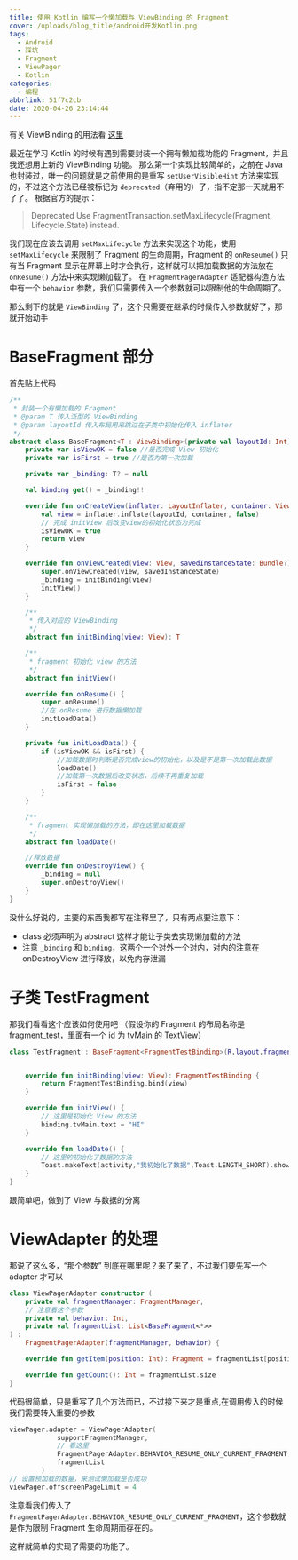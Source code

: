 ```yaml
---
title: 使用 Kotlin 编写一个懒加载与 ViewBinding 的 Fragment
cover: /uploads/blog_title/android开发Kotlin.png
tags:
  - Android
  - 踩坑
  - Fragment
  - ViewPager
  - Kotlin
categories:
  - 编程
abbrlink: 51f7c2cb
date: 2020-04-26 23:14:44
---
```


有关 ViewBinding 的用法看 [这里](https://developer.android.google.cn/topic/libraries/view-binding)

最近在学习 Kotlin 的时候有遇到需要封装一个拥有懒加载功能的 Fragment，并且我还想用上新的 ViewBinding 功能。
那么第一个实现比较简单的，之前在 Java 也封装过，唯一的问题就是之前使用的是重写 `setUserVisibleHint` 方法来实现的，不过这个方法已经被标记为 `deprecated`（弃用的）了，指不定那一天就用不了了。
根据官方的提示：

> Deprecated
> Use FragmentTransaction.setMaxLifecycle(Fragment, Lifecycle.State) instead.

我们现在应该去调用 `setMaxLifecycle` 方法来实现这个功能，使用 `setMaxLifecycle` 来限制了 Fragment 的生命周期，Fragment 的 `onReseume()` 只有当 Fragment 显示在屏幕上时才会执行，这样就可以把加载数据的方法放在 `onResume()` 方法中来实现懒加载了。
在 `FragmentPagerAdapter` 适配器构造方法中有一个 `behavior` 参数，我们只需要传入一个参数就可以限制他的生命周期了。

那么剩下的就是 `ViewBinding` 了，这个只需要在继承的时候传入参数就好了，那就开始动手

# BaseFragment 部分

首先贴上代码

```kotlin
/**
 * 封装一个有懒加载的 Fragment
 * @param T 传入泛型的 ViewBinding
 * @param layoutId 传入布局用来跳过在子类中初始化传入 inflater
 */
abstract class BaseFragment<T : ViewBinding>(private val layoutId: Int) : Fragment(layoutId) {
    private var isViewOK = false //是否完成 View 初始化
    private var isFirst = true //是否为第一次加载

    private var _binding: T? = null

    val binding get() = _binding!!

    override fun onCreateView(inflater: LayoutInflater, container: ViewGroup?, savedInstanceState: Bundle?): View? {
        val view = inflater.inflate(layoutId, container, false)
        // 完成 initView 后改变view的初始化状态为完成
        isViewOK = true
        return view
    }

    override fun onViewCreated(view: View, savedInstanceState: Bundle?) {
        super.onViewCreated(view, savedInstanceState)
        _binding = initBinding(view)
        initView()
    }

    /**
     * 传入对应的 ViewBinding
     */
    abstract fun initBinding(view: View): T

    /**
     * fragment 初始化 view 的方法
     */
    abstract fun initView()

    override fun onResume() {
        super.onResume()
        //在 onResume 进行数据懒加载
        initLoadData()
    }

    private fun initLoadData() {
        if (isViewOK && isFirst) {
            //加载数据时判断是否完成view的初始化，以及是不是第一次加载此数据
            loadDate()
            //加载第一次数据后改变状态，后续不再重复加载
            isFirst = false
        }
    }

    /**
     * fragment 实现懒加载的方法，即在这里加载数据
     */
    abstract fun loadDate()

    //释放数据
    override fun onDestroyView() {
        _binding = null
        super.onDestroyView()
    }
}
```

没什么好说的，主要的东西我都写在注释里了，只有两点要注意下：

- class 必须声明为 abstract 这样才能让子类去实现懒加载的方法
- 注意 `_binding` 和 `binding`，这两个一个对外一个对内，对内的注意在 onDestroyView 进行释放，以免内存泄漏

# 子类 TestFragment

那我们看看这个应该如何使用吧
（假设你的 Fragment 的布局名称是 fragment_test，里面有一个 id 为 tvMain 的 TextView）

```kotlin
class TestFragment : BaseFragment<FragmentTestBinding>(R.layout.fragment_test) {


    override fun initBinding(view: View): FragmentTestBinding {
        return FragmentTestBinding.bind(view)
    }

    override fun initView() {
        // 这里是初始化 View 的方法
        binding.tvMain.text = "HI"
    }

    override fun loadDate() {
        // 这里的初始化了数据的方法
        Toast.makeText(activity,"我初始化了数据",Toast.LENGTH_SHORT).show()
    }
}
```

跟简单吧，做到了 View 与数据的分离

# ViewAdapter 的处理

那说了这么多，“那个参数” 到底在哪里呢？来了来了，不过我们要先写一个 adapter 才可以

```kotlin
class ViewPagerAdapter constructor (
    private val fragmentManager: FragmentManager,
    // 注意看这个参数
    private val behavior: Int,
    private val fragmentList: List<BaseFragment<*>>
) :
    FragmentPagerAdapter(fragmentManager, behavior) {

    override fun getItem(position: Int): Fragment = fragmentList[position]

    override fun getCount(): Int = fragmentList.size
}
```

代码很简单，只是重写了几个方法而已，不过接下来才是重点,在调用传入的时候我们需要转入重要的参数

```kotlin
viewPager.adapter = ViewPagerAdapter(
            supportFragmentManager,
            // 看这里
            FragmentPagerAdapter.BEHAVIOR_RESUME_ONLY_CURRENT_FRAGMENT,
            fragmentList
        )
// 设置预加载的数量，来测试懒加载是否成功
viewPager.offscreenPageLimit = 4
```

注意看我们传入了 `FragmentPagerAdapter.BEHAVIOR_RESUME_ONLY_CURRENT_FRAGMENT`，这个参数就是作为限制 Fragment 生命周期而存在的。

这样就简单的实现了需要的功能了。
